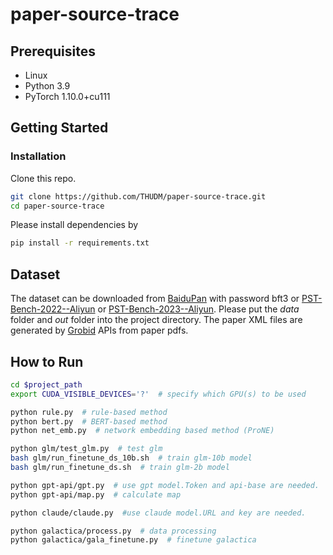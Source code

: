 # paper-source-trace

## Prerequisites
- Linux
- Python 3.9
- PyTorch 1.10.0+cu111

## Getting Started

### Installation

Clone this repo.

```bash
git clone https://github.com/THUDM/paper-source-trace.git
cd paper-source-trace
```

Please install dependencies by

```bash
pip install -r requirements.txt
```

## Dataset
The dataset can be downloaded from [BaiduPan](https://pan.baidu.com/s/1I_HZXBx7U0UsRHJL5JJagw?pwd=bft3) with password bft3 or [PST-Bench-2022--Aliyun](https://open-data-set.oss-cn-beijing.aliyuncs.com/oag-benchmark/paper-source-trace/paper-source-trace-data.zip) or [PST-Bench-2023--Aliyun](https://open-data-set.oss-cn-beijing.aliyuncs.com/oag-benchmark/paper-source-trace/paper-source-trace-data-2023.zip).
Please put the _data_ folder and _out_ folder into the project directory.
The paper XML files are generated by [Grobid](https://grobid.readthedocs.io/en/latest/Introduction/) APIs from paper pdfs.

## How to Run
```bash
cd $project_path
export CUDA_VISIBLE_DEVICES='?'  # specify which GPU(s) to be used

python rule.py  # rule-based method
python bert.py  # BERT-based method
python net_emb.py  # network embedding based method (ProNE)

python glm/test_glm.py  # test glm
bash glm/run_finetune_ds_10b.sh  # train glm-10b model
bash glm/run_finetune_ds.sh  # train glm-2b model

python gpt-api/gpt.py  # use gpt model.Token and api-base are needed.
python gpt-api/map.py  # calculate map

python claude/claude.py  #use claude model.URL and key are needed.

python galactica/process.py  # data processing
python galactica/gala_finetune.py  # finetune galactica
```

